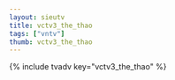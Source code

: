 ```yaml
--- 
layout: sieutv
title: vctv3_the_thao
tags: ["vntv"]
thumb: vctv3_the_thao
---
```

{% include tvadv key="vctv3_the_thao" %}
